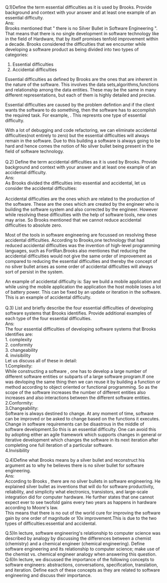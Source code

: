 Q.1)Define the term essential difficulties as it is used by Brooks. Provide background and context with your answer and at least one example of an essential difficulty. <br>
Ans:<br>
    Brooks  mentioned that " there is no Silver Bullet in Software Engineering ". That means that there is no single development in software technology like in the field of Hardware, that by itself promises tenfold improvement within a decade.
     Brooks considered the difficulties that we encounter while developing a software product as being divided into two types of categories:<br>
 1. Essential difficulties  <br>
 2. Accidental difficulties <br>
  
 Essential difficulties as defined by Brooks are the ones that are inherent in the nature of the software. This involves the data sets,algorithms,functions and relationship among the data entities. These may be the same in many different representations, but each of them is highly detailed and precise. <br>
 
   Essential difficulties are caused by the problem defintion and if the client wants the software to do something, then the software has to accomplish the required task. For example, . This represnts one type of essential difficulty.<br>
   
   With a lot of debugging and code refactoring, we can eliminate accidental difficulties(not entirely to zero) but the essential difficulties will always remain in the software. Due to this building a software is always going to be hard and hence comes the notion of No silver bullet being present in the field of software technology.<br>
<br>
Q.2) Define the term accidental difficulties as it is used by Brooks. Provide background and context with your answer and at least one example of an accidental difficulty.<br>
Ans:<br>
   As Brooks divided the difficulties into essential and accidental, let us consider the accidental difficulties:<br>  
   Accidental difficulties are the ones which are related to the production of the software. These are the ones which are created by the engineer who is building the software system and also corrected by the engineer. However while resolving these difficulties with the help of software tools, new ones may arise. So Brooks mentioned that we cannot reduce accidental difficulties to absolute zero.<br>
    
  Most of the tools in software engineering are focussed on resolving these accidental difficulties. According  to Brooks,one technology that had reduced accidental difficulties was the invention of high-level programming languages, such as FortRan.Brooks  also mentiones that reducing the accidental difficulties would not give the same order of improvement as compared to reducing the essential difficulties and thereby the concept of no silver bullet arises as some order of accidental difficulties will always sort of persist in the system.<br>
  
  An example of accidental difficulty is: Say we build a mobile application and while using the mobile application the application the host mobile loses a lot of battery power. This can be fixed by an update or iteration in the software. This is an example of accidental difficulty.<br>
  <br>
  Q.3) List and briefly describe the four essential difficulties of developing software systems that Brooks identifies. Provide additional examples of each type of the four essential difficulties.<br>
  Ans:<br>
        The four essential difficulties of developing software systems that Brooks identifies are:<br>
         1. complexity  <br>
         2. conformity <br>
         3. changeability  <br>
         4. invisibility <br>
         Let us discuss all of these in detail:<br>
         1.Complexity:<br>
         While constructing a software , one has to develop a large number of different software entities or subparts of a large software program.If one was devloping the same thing then we can reuse it by building a function or method according to object oriented or functional programming. So as the scope of the software increases the number of different entities also increases and also interactions between the different software entities.<br>
         2.Conformity:<br>
         3.Changeability:<br>
         Software is always destined to change. At any moment of time, software can be improved or be asked to change based on the functions it executes. Change in software requirements can be disastrous in the middle of software development.So this is an essential difficulty. One can avoid this by adopting either an agile framework which supports changes in general or iterative development which changes the software in its next iteration after completing one full iteration of a particular software.<br>
         4.Invisibility<br>
         
         
         
         
  Q.4)Define what Brooks means by a silver bullet and reconstruct his argument as to why he believes there is no silver bullet for software engineering.<br>
  Ans:<br>
  According to Brooks , there are no silver bullets in software engineering. He explained silver bullet as inventions that will do for software productivity, reliability, and simplicity what electronics, transistors, and large-scale integration did for computer hardware. He further states that one cannot expect ever to see twofold gains every two years as happens in hardware according to Moore's law.<br>
  This means that there is no out of the world cure for improving the software gain by one order of magnitude or 10x improvement.This 
 is due to the two types of difficulties:essential and accidental.
  
  Q.5)In lecture, software engineering's relationship to computer science was described by analogy by discussing the differences between a chemist (chemistry) and a chemical engineer (chemical engineering). Define software engineering and its relationship to computer science; make use of the chemist vs. chemical engineer analogy when answering this question.
  Q.6)In lecture, we discussed the importance of the following concepts to software engineers: abstractions, conversations, specification, translation, and iteration. Define each of these concepts as they are related to software engineering and discuss their importance.
    
    
    
 
 
  
    
